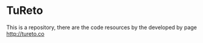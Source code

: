 # TuReto
This is a repository, there are the code resources by the developed by page http://tureto.co
